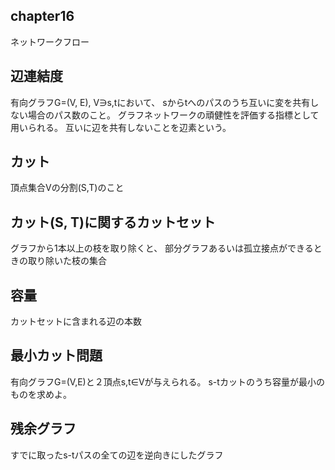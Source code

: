 ## chapter16
ネットワークフロー

## 辺連結度
有向グラフG=(V, E), V∋s,tにおいて、
sからtへのパスのうち互いに変を共有しない場合のパス数のこと。
グラフネットワークの頑健性を評価する指標として用いられる。
互いに辺を共有しないことを辺素という。

## カット
頂点集合Vの分割(S,T)のこと

## カット(S, T)に関するカットセット
グラフから1本以上の枝を取り除くと、
部分グラフあるいは孤立接点ができるときの取り除いた枝の集合

## 容量
カットセットに含まれる辺の本数

## 最小カット問題
有向グラフG=(V,E)と２頂点s,t∈Vが与えられる。
s-tカットのうち容量が最小のものを求めよ。

## 残余グラフ
すでに取ったs-tパスの全ての辺を逆向きにしたグラフ
